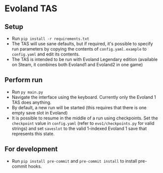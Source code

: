 # Evoland TAS

## Setup

* Run `pip install -r requirements.txt`
* The TAS will use sane defaults, but if required, it's possible to specify run parameters by copying the contents of `config.yaml.example` to `config.yaml` and edit its contents.
* The TAS is intended to be run with Evoland Legendary edition (available on Steam, it combines both Evoland1 and Evoland2 in one game)

## Perform run

* Run `py main.py`
* Navigate the interface using the keyboard. Currently only the Evoland 1 TAS does anything.
* By default, a new run will be started (this requires that there is one empty save slot in Evoland)
* It is possible to resume in the middle of a run using checkpoints. Set the `checkpoint` value in `config.yaml` (refer to `evo1/checkpoints.py` for valid strings) and set `saveslot` to the valid 1-indexed Evoland 1 save that represents this state.

## For development

* Run `pip install pre-commit` and `pre-commit install` to install pre-commit hooks.

